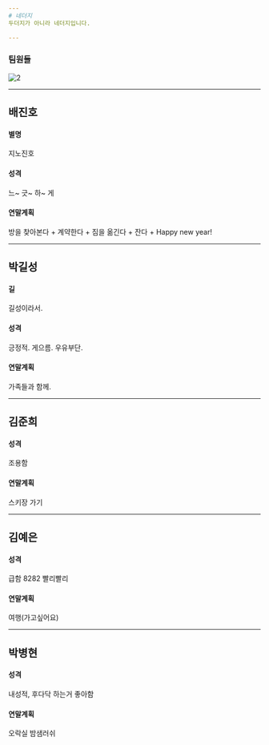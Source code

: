```yaml
---
# 네더지
두더지가 아니라 네더지입니다.

---
```

### 팀원들
![2](https://user-images.githubusercontent.com/30440457/50471599-c4cfc180-09f8-11e9-9016-572cadd9eb81.jpg)

---
## 배진호  
#### 별명
지노진호  
#### 성격
느~ 긋~ 하~ 게
#### 연말계획
방을 찾아본다 + 계약한다 + 짐을 옮긴다 + 잔다 + Happy new year!

---
## 박길성
#### 길
길성이라서.
#### 성격
긍정적. 게으름. 우유부단.
#### 연말계획
가족들과 함께.

---
## 김준희
#### 성격
조용함
#### 연말계획
스키장 가기

---
## 김예은
#### 성격  
급함 8282 빨리빨리  
#### 연말계획  
여행(가고싶어요)  

---
## 박병현
#### 성격  
내성적, 후다닥 하는거 좋아함
#### 연말계획  
오락실 밤샘러쉬
